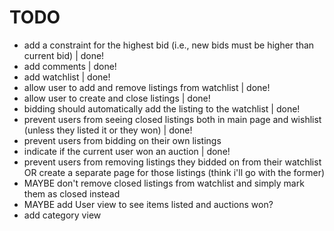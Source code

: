 # TODO
- add a constraint for the highest bid (i.e., new bids must be higher than current bid) | done!
- add comments | done!
- add watchlist | done!
- allow user to add and remove listings from watchlist | done!
- allow user to create and close listings | done!
- bidding should automatically add the listing to the watchlist | done!
- prevent users from seeing closed listings both in main page and wishlist (unless they listed it or they won) | done!
- prevent users from bidding on their own listings
- indicate if the current user won an auction | done!
- prevent users from removing listings they bidded on from their watchlist OR create a separate page for those listings (think i'll go with the former)
- MAYBE don't remove closed listings from watchlist and simply mark them as closed instead
- MAYBE add User view to see items listed and auctions won?
- add category view
